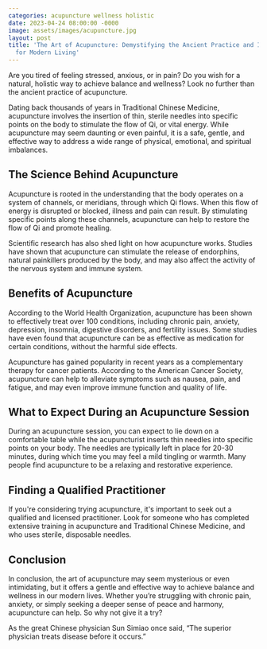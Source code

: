 ```yaml
---
categories: acupuncture wellness holistic
date: 2023-04-24 08:00:00 -0000
image: assets/images/acupuncture.jpg
layout: post
title: 'The Art of Acupuncture: Demystifying the Ancient Practice and Its Benefits
  for Modern Living'
---
```


Are you tired of feeling stressed, anxious, or in pain? Do you wish for a natural, holistic way to achieve balance and wellness? Look no further than the ancient practice of acupuncture.

Dating back thousands of years in Traditional Chinese Medicine, acupuncture involves the insertion of thin, sterile needles into specific points on the body to stimulate the flow of Qi, or vital energy. While acupuncture may seem daunting or even painful, it is a safe, gentle, and effective way to address a wide range of physical, emotional, and spiritual imbalances. 

## The Science Behind Acupuncture

Acupuncture is rooted in the understanding that the body operates on a system of channels, or meridians, through which Qi flows. When this flow of energy is disrupted or blocked, illness and pain can result. By stimulating specific points along these channels, acupuncture can help to restore the flow of Qi and promote healing.

Scientific research has also shed light on how acupuncture works. Studies have shown that acupuncture can stimulate the release of endorphins, natural painkillers produced by the body, and may also affect the activity of the nervous system and immune system. 

## Benefits of Acupuncture

According to the World Health Organization, acupuncture has been shown to effectively treat over 100 conditions, including chronic pain, anxiety, depression, insomnia, digestive disorders, and fertility issues. Some studies have even found that acupuncture can be as effective as medication for certain conditions, without the harmful side effects.

Acupuncture has gained popularity in recent years as a complementary therapy for cancer patients. According to the American Cancer Society, acupuncture can help to alleviate symptoms such as nausea, pain, and fatigue, and may even improve immune function and quality of life.

## What to Expect During an Acupuncture Session

During an acupuncture session, you can expect to lie down on a comfortable table while the acupuncturist inserts thin needles into specific points on your body. The needles are typically left in place for 20-30 minutes, during which time you may feel a mild tingling or warmth. Many people find acupuncture to be a relaxing and restorative experience.

## Finding a Qualified Practitioner

If you're considering trying acupuncture, it's important to seek out a qualified and licensed practitioner. Look for someone who has completed extensive training in acupuncture and Traditional Chinese Medicine, and who uses sterile, disposable needles.

## Conclusion

In conclusion, the art of acupuncture may seem mysterious or even intimidating, but it offers a gentle and effective way to achieve balance and wellness in our modern lives. Whether you’re struggling with chronic pain, anxiety, or simply seeking a deeper sense of peace and harmony, acupuncture can help. So why not give it a try?

As the great Chinese physician Sun Simiao once said, “The superior physician treats disease before it occurs.”
